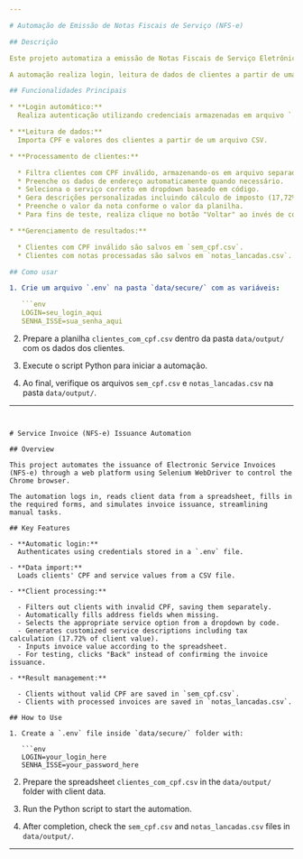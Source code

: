 ```yaml
---

# Automação de Emissão de Notas Fiscais de Serviço (NFS-e)

## Descrição

Este projeto automatiza a emissão de Notas Fiscais de Serviço Eletrônicas (NFS-e) através de uma plataforma web, utilizando Selenium WebDriver para controlar o navegador Chrome.

A automação realiza login, leitura de dados de clientes a partir de uma planilha, preenchimento dos formulários no sistema, e simula a emissão das notas, facilitando e agilizando processos manuais.

## Funcionalidades Principais

* **Login automático:**
  Realiza autenticação utilizando credenciais armazenadas em arquivo `.env`.

* **Leitura de dados:**
  Importa CPF e valores dos clientes a partir de um arquivo CSV.

* **Processamento de clientes:**

  * Filtra clientes com CPF inválido, armazenando-os em arquivo separado.
  * Preenche os dados de endereço automaticamente quando necessário.
  * Seleciona o serviço correto em dropdown baseado em código.
  * Gera descrições personalizadas incluindo cálculo de imposto (17,72% do valor do cliente).
  * Preenche o valor da nota conforme o valor da planilha.
  * Para fins de teste, realiza clique no botão "Voltar" ao invés de confirmar a emissão da nota.

* **Gerenciamento de resultados:**

  * Clientes com CPF inválido são salvos em `sem_cpf.csv`.
  * Clientes com notas processadas são salvos em `notas_lancadas.csv`.

## Como usar

1. Crie um arquivo `.env` na pasta `data/secure/` com as variáveis:

   ```env
   LOGIN=seu_login_aqui
   SENHA_ISSE=sua_senha_aqui
   ```

2. Prepare a planilha `clientes_com_cpf.csv` dentro da pasta `data/output/` com os dados dos clientes.

3. Execute o script Python para iniciar a automação.

4. Ao final, verifique os arquivos `sem_cpf.csv` e `notas_lancadas.csv` na pasta `data/output/`.

---
```


# Service Invoice (NFS-e) Issuance Automation

## Overview

This project automates the issuance of Electronic Service Invoices (NFS-e) through a web platform using Selenium WebDriver to control the Chrome browser.

The automation logs in, reads client data from a spreadsheet, fills in the required forms, and simulates invoice issuance, streamlining manual tasks.

## Key Features

- **Automatic login:**
  Authenticates using credentials stored in a `.env` file.

- **Data import:**
  Loads clients' CPF and service values from a CSV file.

- **Client processing:**

  - Filters out clients with invalid CPF, saving them separately.
  - Automatically fills address fields when missing.
  - Selects the appropriate service option from a dropdown by code.
  - Generates customized service descriptions including tax calculation (17.72% of client value).
  - Inputs invoice value according to the spreadsheet.
  - For testing, clicks "Back" instead of confirming the invoice issuance.

- **Result management:**

  - Clients without valid CPF are saved in `sem_cpf.csv`.
  - Clients with processed invoices are saved in `notas_lancadas.csv`.

## How to Use

1. Create a `.env` file inside `data/secure/` folder with:

   ```env
   LOGIN=your_login_here
   SENHA_ISSE=your_password_here
   ```

2. Prepare the spreadsheet `clientes_com_cpf.csv` in the `data/output/` folder with client data.

3. Run the Python script to start the automation.

4. After completion, check the `sem_cpf.csv` and `notas_lancadas.csv` files in `data/output/`.

---
